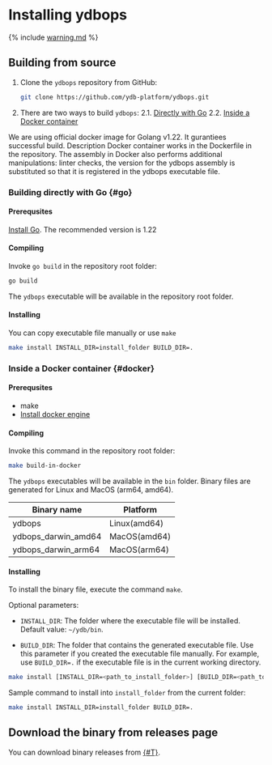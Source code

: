 # Installing ydbops

{% include [warning.md](_includes/warning.md) %}

## Building from source

1. Clone the `ydbops` repository from GitHub:

    ```bash
    git clone https://github.com/ydb-platform/ydbops.git
    ```

2. There are two ways to build `ydbops`:
    2.1. [Directly with Go](#go)
    2.2. [Inside a Docker container](#docker)

We are using official docker image for Golang v1.22. It gurantiees successful build. Description Docker container works in the Dockerfile in the repository. The assembly in Docker also performs additional manipulations: linter checks, the version for the ydbops assembly is substituted so that it is registered in the ydbops executable file.

### Building directly with Go {#go}

#### Prerequsites

[Install Go](https://go.dev/doc/install). The recommended version is 1.22


#### Compiling

Invoke `go build` in the repository root folder:

```bash
go build
```

The `ydbops` executable will be available in the repository root folder.

#### Installing

You can copy executable file manually or use `make`

```bash
make install INSTALL_DIR=install_folder BUILD_DIR=.
```

### Inside a Docker container {#docker}

#### Prerequsites

- make
- [Install docker engine](https://docs.docker.com/engine/install/)

#### Compiling

Invoke this command in the repository root folder:

```bash
make build-in-docker
```

The `ydbops` executables will be available in the `bin` folder. Binary files are generated for Linux and MacOS (arm64, amd64).

| Binary name | Platform
|-|-|
| ydbops | Linux(amd64) |
| ydbops_darwin_amd64 | MacOS(amd64) |
| ydbops_darwin_arm64 | MacOS(arm64) |


#### Installing

To install the binary file, execute the command `make`.

Optional parameters:

- `INSTALL_DIR`: The folder where the executable file will be installed. Default value: `~/ydb/bin`.

- `BUILD_DIR`: The folder that contains the generated executable file. Use this parameter if you created the executable file manually. For example, use `BUILD_DIR=.` if the executable file is in the current working directory.

```bash
make install [INSTALL_DIR=<path_to_install_folder>] [BUILD_DIR=<path_to_build_folder>]
```

Sample command to install into `install_folder` from the current folder:

```bash
make install INSTALL_DIR=install_folder BUILD_DIR=.
```

## Download the binary from releases page

You can download binary releases from [{#T}](../../downloads/index.md#ydbops).
